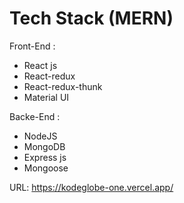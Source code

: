 

# Tech Stack (MERN)
Front-End :
* React js
* React-redux
* React-redux-thunk
* Material UI

Backe-End :
* NodeJS
* MongoDB
* Express js
* Mongoose

URL: 
https://kodeglobe-one.vercel.app/
